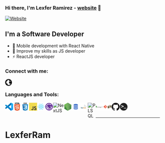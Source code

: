 ### Hi there, I'm Lexfer Ramirez - [website][website] 👋

[![Website](https://img.shields.io/website?label=lexferramirez&style=for-the-badge&url=https://lexfer-ramirez.vercel.app)](https://lexfer-ramirez.vercel.app)
<!-- [![linkedin](https://cdn.jsdelivr.net/npm/simple-icons@v3/icons/linkedin.svg=www.linkedin.com/in/lexfer-ramirez-0b84261b3)](www.linkedin.com/in/lexfer-ramirez-0b84261b3) -->
<!--https://strapiportafolioweb.herokuapp.com/admin/auth/login-->
<!--https://lexfer-ramirez.vercel.app-->

## I'm a Software Developer

- 🌱 Mobile development with React Native
- 🥅 Improve my skills as JS developer
- ⚡ ReactJS developer

### Connect with me:

[<img align="left" alt="https://lexfer-ramirez.vercel.app" width="22px" src="https://raw.githubusercontent.com/iconic/open-iconic/master/svg/globe.svg" />][website]


<!-- [<img align="left" alt="lexferramirez | Instagram" width="22px" src="https://cdn.jsdelivr.net/npm/simple-icons@v3/icons/instagram.svg" />][instagram] -->

<br />

### Languages and Tools:

<img align="left" alt="Visual Studio Code" width="26px" src="https://raw.githubusercontent.com/github/explore/80688e429a7d4ef2fca1e82350fe8e3517d3494d/topics/visual-studio-code/visual-studio-code.png" />

<img align="left" alt="HTML5" width="26px" src="https://raw.githubusercontent.com/github/explore/80688e429a7d4ef2fca1e82350fe8e3517d3494d/topics/html/html.png" />

<img align="left" alt="CSS3" width="26px" src="https://raw.githubusercontent.com/github/explore/80688e429a7d4ef2fca1e82350fe8e3517d3494d/topics/css/css.png" />

<img align="left" alt="JavaScript" width="26px" src="https://raw.githubusercontent.com/github/explore/80688e429a7d4ef2fca1e82350fe8e3517d3494d/topics/javascript/javascript.png" />

<img align="left" alt="React" width="26px" src="https://raw.githubusercontent.com/github/explore/80688e429a7d4ef2fca1e82350fe8e3517d3494d/topics/react/react.png" />

<img align="left" alt="Gatsby" width="26px" src="https://raw.githubusercontent.com/github/explore/e94815998e4e0713912fed477a1f346ec04c3da2/topics/gatsby/gatsby.png" />

<img align="left" alt="NextJS" width="35px" src="https://encrypted-tbn0.gstatic.com/images?q=tbn:ANd9GcT6dnkNfepLkWqklSovYyl2u-Jz8C__ra8SSoYRFhqLiiOgWhX1TyftWmOkHJqs0btlhnw&usqp=CAU" />

<img align="left" alt="Node.js" width="26px" src="https://raw.githubusercontent.com/github/explore/80688e429a7d4ef2fca1e82350fe8e3517d3494d/topics/nodejs/nodejs.png" />

<img align="left" alt="SQL" width="26px" src="https://raw.githubusercontent.com/github/explore/80688e429a7d4ef2fca1e82350fe8e3517d3494d/topics/sql/sql.png" />

<img align="left" alt="MySQL" width="26px" src="https://raw.githubusercontent.com/github/explore/80688e429a7d4ef2fca1e82350fe8e3517d3494d/topics/mysql/mysql.png" />

<img align="left" alt="PLSQL" width="26px" src="https://logos-marcas.com/wp-content/uploads/2020/09/Oracle-Logo-650x366.png" />

<img align="left" alt="MongoDB" width="26px" src="https://raw.githubusercontent.com/github/explore/80688e429a7d4ef2fca1e82350fe8e3517d3494d/topics/mongodb/mongodb.png" />

<img align="left" alt="Git" width="26px" src="https://raw.githubusercontent.com/github/explore/80688e429a7d4ef2fca1e82350fe8e3517d3494d/topics/git/git.png" />

<img align="left" alt="GitHub" width="26px" src="https://raw.githubusercontent.com/github/explore/78df643247d429f6cc873026c0622819ad797942/topics/github/github.png" />

<img align="left" alt="Terminal" width="26px" src="https://raw.githubusercontent.com/github/explore/80688e429a7d4ef2fca1e82350fe8e3517d3494d/topics/terminal/terminal.png" />

<br />
<br />

---

[website]: https://lexfer-ramirez.vercel.app
<!-- [instagram]: https://lexferramirez.web.app/ -->
[linkedin]: https://linkedin.com
# LexferRam
